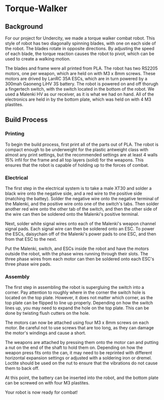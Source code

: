 # Torque-Walker

## Background

For our project for Undercity, we made a torque walker combat robot. This style of robot has two diagonally spinning blades, with one on each side of the robot. The blades rotate in opposite directions. By adjusting the speed of each blade, the torque reaction causes the robot to pivot, which can be used to create a walking motion. 

The blades and frame were all printed from PLA. The robot has two RS2205 motors, one per weapon, which are held on with M3 x 8mm screws. These motors are drived by LanRC 35A ESCs, which are in turn powered by a 300mah Gaoneng LiHV 3S battery. The robot is powered on and off thorugh a fingertech switch, with the switch located in the bottom of the robot. We used a Malenki HV as our receiver, as it is what we had on hand. All of the electronics are held in by the bottom plate, which was held on with 4 M3 plastites. 

## Build Process

### Printing

To begin the build process, first print all of the parts out of PLA. The robot is compact enough to be underweight for the plastic antweight class with almost any print settings, but the recommended settings are at least 4 walls 15% infil for the frame and all top layers (solid) for the weapons. This ensures that the robot is capable of holding up to the forces of combat.

### Electrical

The first step in the electrical system is to take a male XT30 and solder a black wire onto the negative side, and a red wire to the positive side (matching the battey). Solder the negative wire onto the negative terminal of the Malenki, and the positive wire onto one of the switch's tabs. Then solder another red wire onto the other tab of the switch, and then the other side of the wire can then be soldered onto the Malenki's positive terminal. 

Next, solder white signal wires onto each of the Malenki's weapon channel signal pads. Each signal wire can then be soldered onto an ESC. To power the ESCs, daisychain off of the Malenki's power pads to one ESC, and then from that ESC to the next. 

Put the Malenki, switch, and ESCs inside the robot and have the motors outside the robot, with the phase wires running through their slots. The three phase wires from each motor can then be soldered onto each ESC's three phase wire pads. 

### Assembly

The first step in assembling the robot is supergluing the switch into a corner. Pay attention to roughly where in the corner the switch hole is located on the top plate. However, it does not matter which corner, as the top plate can be flipped to line up properly. Depending on how the switch lines up, you may need to expand the hole on the top plate. This can be done by twisting flush cutters on the hole.

The motors can now be attached using four M3 x 8mm screws on each motor. Be careful not to use screws that are too long, as they can damage the motor's windings and cause a short. 

The weapons are attached by pressing them onto the motor can and putting a nut on the end of the shaft to hold them on. Depending on how the weapon press fits onto the can, it may need to be reprinted with different horizontal expansion settings or adjusted with a soldering iron or dremel. Loctite should be used on the nut to ensure that the vibrations do not cause them to back off. 

At this point, the battery can be inserted into the robot, and the bottom plate can be screwed on with four M3 plastites. 

Your robot is now ready for combat!
